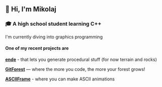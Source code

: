 ## 👋 Hi, I'm Mikolaj

### 🎓 A high school student learning C++

I'm currently diving into graphics programming

#### One of my recent projects are

**[ende](https://github.com/tmikolaj/ende)** - that lets you generate procedural stuff (for now terrain and rocks)

 **[GitForest](https://github.com/tmikolaj/GitForest)** — where the more you code, the more your forest grows!

**[ASCIIFrame](https://github.com/tmikolaj/ASCIIFrame)** - where you can make ASCII animations